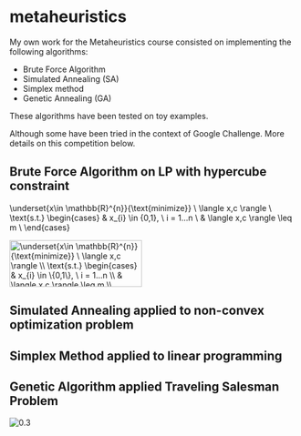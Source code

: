# metaheuristics

My own work for the Metaheuristics course consisted on implementing the following algorithms:
* Brute Force Algorithm
* Simulated Annealing (SA)
* Simplex method
* Genetic Annealing (GA)

These algorithms have been tested on toy examples. 

Although some have been tried in the context of Google Challenge. More details on this competition below.

## Brute Force Algorithm on LP with hypercube constraint

\underset{x\in \mathbb{R}^{n}}{\text{minimize}} \ \langle x,c \rangle \\
\text{s.t.}
\begin{cases}
& x_{i} \in \{0,1\}, \ i = 1...n \\
& \langle x,c \rangle \leq m \\
\end{cases} 

<img src="http://www.sciweavers.org/tex2img.php?eq=%5Cunderset%7Bx%5Cin%20%5Cmathbb%7BR%7D%5E%7Bn%7D%7D%7B%5Ctext%7Bminimize%7D%7D%20%5C%20%5Clangle%20x%2Cc%20%5Crangle%20%5C%5C%20%0A%5Ctext%7Bs.t.%7D%20%5Cbegin%7Bcases%7D%20%0A%26%20x_%7Bi%7D%20%5Cin%20%5C%7B0%2C1%5C%7D%2C%20%5C%20i%20%3D%201...n%20%5C%5C%20%0A%26%20%5Clangle%20x%2Cc%20%5Crangle%20%5Cleq%20m%20%5C%5C%20%0A%5Cend%7Bcases%7D&bc=White&fc=Black&im=jpg&fs=12&ff=arev&edit=0" align="center" border="0" alt="\underset{x\in \mathbb{R}^{n}}{\text{minimize}} \ \langle x,c \rangle \\ \text{s.t.} \begin{cases} & x_{i} \in \{0,1\}, \ i = 1...n \\ & \langle x,c \rangle \leq m \\ \end{cases}" width="232" height="82" />

## Simulated Annealing applied to non-convex optimization problem

## Simplex Method applied to linear programming

## Genetic Algorithm applied Traveling Salesman Problem

![0.3](ga_tsp.gif)
